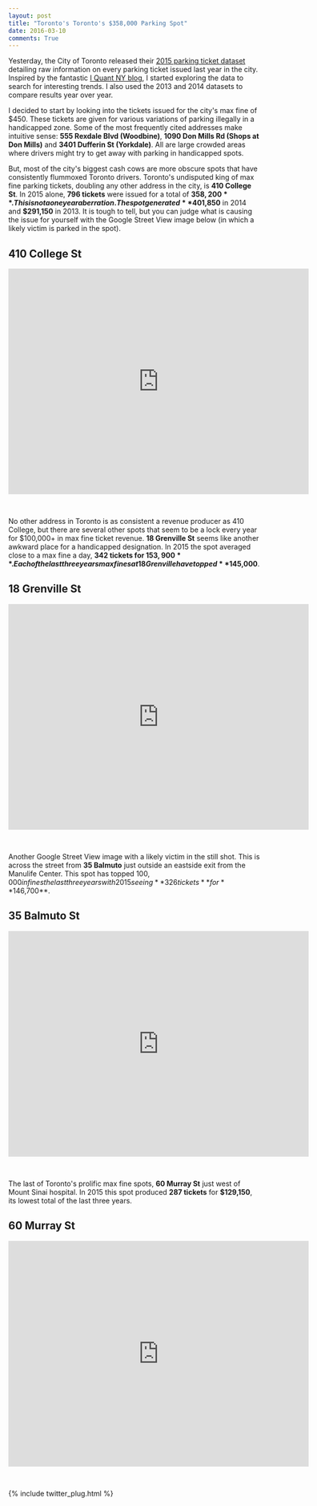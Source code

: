 ```yaml
---
layout: post
title: "Toronto's Toronto's $358,000 Parking Spot"
date: 2016-03-10
comments: True
---
```


Yesterday, the City of Toronto released their <a href="http://www1.toronto.ca/wps/portal/contentonly?vgnextoid=ca20256c54ea4310VgnVCM1000003dd60f89RCRD">2015 parking ticket dataset</a> detailing raw information on every parking ticket issued last year in the city.  Inspired by the fantastic <a href="http://iquantny.tumblr.com/">I Quant NY blog</a>, I started exploring the data to search for interesting trends.  I also used the 2013 and 2014 datasets to compare results year over year.

I decided to start by looking into the tickets issued for the city's max fine of $450.  These tickets are given for various variations of parking illegally in a handicapped zone.  Some of the most frequently cited addresses make intuitive sense: **555 Rexdale Blvd (Woodbine)**, **1090 Don Mills Rd (Shops at Don Mills)** and **3401 Dufferin St (Yorkdale)**.  All are large crowded areas where drivers might try to get away with parking in handicapped spots.

But, most of the city's biggest cash cows are more obscure spots that have consistently flummoxed Toronto drivers.  Toronto's undisputed king of max fine parking tickets, doubling any other address in the city, is **410 College St**.  In 2015 alone, **796 tickets** were issued for a total of **$358,200**.  This is not a one year aberration.  The spot generated **$401,850** in 2014 and **$291,150** in 2013.  It is tough to tell, but you can judge what is causing the issue for yourself with the Google Street View image below (in which a likely victim is parked in the spot).  

## 410 College St

<iframe src="https://www.google.com/maps/embed?pb=!1m0!3m2!1sen!2sca!4v1455649270872!6m8!1m7!1sk9t_aIUtkuWeAvu_uTdHFA!2m2!1d43.65675864281898!2d-79.40623669615232!3f144.63015609181116!4f-16.43494906144889!5f0.7820865974627469" width="600" height="450" frameborder="0" style="border:0" allowfullscreen></iframe>

&nbsp;

No other address in Toronto is as consistent a revenue producer as 410 College, but there are several other spots that seem to be a lock every year for $100,000+ in max fine ticket revenue.  **18 Grenville St** seems like another awkward place for a handicapped designation.  In 2015 the spot averaged close to a max fine a day, **342 tickets for $153,900**.  Each of the last three years max fines at 18 Grenville have topped **$145,000**.

## 18 Grenville St 

<iframe src="https://www.google.com/maps/embed?pb=!1m0!3m2!1sen!2sca!4v1455651657879!6m8!1m7!1s83857MNyUcdO5tzZJ82cxA!2m2!1d43.66195861412737!2d-79.38421575983601!3f329.1808863828714!4f-5.896528146053157!5f0.7820865974627469" width="600" height="450" frameborder="0" style="border:0" allowfullscreen></iframe>

&nbsp;

Another Google Street View image with a likely victim in the still shot.  This is across the street from **35 Balmuto** just outside an eastside exit from the Manulife Center.  This spot has topped $100,000 in fines the last three years with 2015 seeing **326 tickets** for **$146,700**.

## 35 Balmuto St

<iframe src="https://www.google.com/maps/embed?pb=!1m0!3m2!1sen!2sca!4v1457569124752!6m8!1m7!1s1EsfEA2OFO2ZS7besE31jg!2m2!1d43.66953377351889!2d-79.3878226779771!3f223.54294412397383!4f-11.343472253253594!5f1.9587109090973311" width="600" height="450" frameborder="0" style="border:0" allowfullscreen></iframe>

&nbsp;

The last of Toronto's prolific max fine spots, **60 Murray St** just west of Mount Sinai hospital.  In 2015 this spot produced **287 tickets** for **$129,150**, its lowest total of the last three years.

## 60 Murray St

<iframe src="https://www.google.com/maps/embed?pb=!1m0!3m2!1sen!2sca!4v1455651896816!6m8!1m7!1sotM4k6jUW09oEeBmET3sQg!2m2!1d43.65821668092152!2d-79.39131905145949!3f245!4f0!5f0.7820865974627469" width="600" height="450" frameborder="0" style="border:0" allowfullscreen></iframe>

&nbsp;

{% include twitter_plug.html %}
